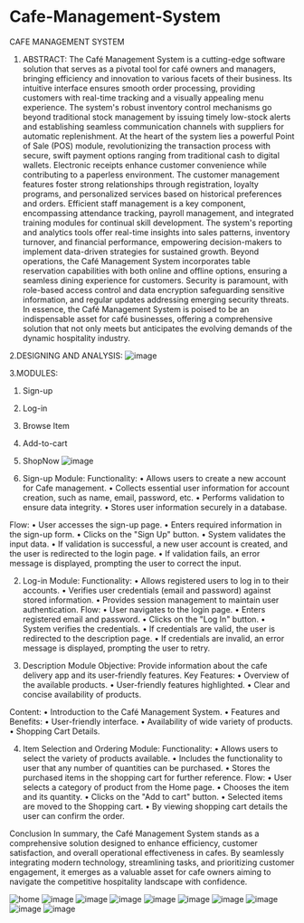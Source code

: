 # Cafe-Management-System
CAFE MANAGEMENT SYSTEM
	
1. ABSTRACT:
   The Café Management System is a cutting-edge software solution that serves as a pivotal tool for café owners and managers, bringing efficiency and innovation to various facets of their business. Its intuitive interface ensures smooth order processing, providing customers with real-time tracking and a visually appealing menu experience. The system's robust inventory control mechanisms go beyond traditional stock management by issuing timely low-stock alerts and establishing seamless communication channels with suppliers for automatic replenishment.
   At the heart of the system lies a powerful Point of Sale (POS) module, revolutionizing the transaction process with secure, swift payment options ranging from traditional cash to digital wallets. Electronic receipts enhance customer convenience while contributing to a paperless environment. The customer management features foster strong relationships through registration, loyalty programs, and personalized services based on historical preferences and orders.
   Efficient staff management is a key component, encompassing attendance tracking, payroll management, and integrated training modules for continual skill development. The system's reporting and analytics tools offer real-time insights into sales patterns, inventory turnover, and financial performance, empowering decision-makers to implement data-driven strategies for sustained growth.
   Beyond operations, the Café Management System incorporates table reservation capabilities with both online and offline options, ensuring a seamless dining experience for customers. Security is paramount, with role-based access control and data encryption safeguarding sensitive information, and regular updates addressing emerging security threats.
   In essence, the Café Management System is poised to be an indispensable asset for café businesses, offering a comprehensive solution that not only meets but anticipates the evolving demands of the dynamic hospitality industry.

	
2.DESIGNING  AND ANALYSIS:
![image](https://github.com/Selvashankari/Cafe-Management-System/assets/139032221/5c067b3d-8516-4a61-b326-65c004ce6d88)

3.MODULES:
1.	Sign-up
2.	Log-in
3.	Browse Item
4.	Add-to-cart
5.	ShopNow
![image](https://github.com/Selvashankari/Cafe-Management-System/assets/139032221/1aba02cc-d052-4ff5-a6df-d8f774ed128c)

1. Sign-up Module:
Functionality:
 •	Allows users to create a new account for Cafe management.
 •	Collects essential user information for account creation, such as name, email, password, etc.
 •	Performs validation to ensure data integrity.
 •	Stores user information securely in a database.

Flow:
 •	User accesses the sign-up page.
 •	Enters required information in the sign-up form.
 •	Clicks on the "Sign Up" button.
 •	System validates the input data.
 •	If validation is successful, a new user account is created, and the user is redirected to the login page.
 •	If validation fails, an error message is displayed, prompting the user to correct the input.

2. Log-in Module:
Functionality:
 •	Allows registered users to log in to their accounts.
 •	Verifies user credentials (email and password) against stored information.
 •	Provides session management to maintain user authentication.
Flow:
 •	User navigates to the login page.
 •	Enters registered email and password.
 •	Clicks on the "Log In" button.
 •	System verifies the credentials.
 •	If credentials are valid, the user is redirected to the description page.
 •	If credentials are invalid, an error message is displayed, prompting the user to retry.

3. Description Module
Objective:
  Provide information about the cafe delivery app and its user-friendly features.
Key Features:
 •	Overview of the available products.
 •	User-friendly features highlighted.
 •	Clear and concise availability of products.

Content:
 •	Introduction to the Café Management System.
 •	Features and Benefits:
 •	User-friendly interface.
 •	Availability of wide variety of products.
 •	Shopping Cart Details.

4. Item Selection and Ordering Module:
Functionality:
 •	Allows users to select the variety of products available.
 •	Includes the functionality to user that any number of quantities can be purchased.
 •	Stores the purchased items in the shopping cart for further reference.
Flow:
 •	User selects a category of product from the Home page.
 •	Chooses the item and its quantity.
 •	Clicks on the "Add to cart" button.
 •	Selected items are moved to the Shopping cart.
 •	By viewing shopping cart details the user can confirm the order.

Conclusion
  In summary, the Café Management System stands as a comprehensive solution designed to enhance efficiency, customer satisfaction, and overall operational effectiveness in cafes. By seamlessly integrating modern technology, streamlining tasks, and prioritizing customer engagement, it emerges as a valuable asset for cafe owners aiming to navigate the competitive hospitality landscape with confidence.

![home](https://github.com/Selvashankari/Cafe-Management-System/assets/139032221/8466c0c2-aa65-4a1d-9172-343ee57c90d6)
![image](https://github.com/Selvashankari/Cafe-Management-System/assets/139032221/8b02fec1-c860-40ff-b15c-0301ecb06298)
![image](https://github.com/Selvashankari/Cafe-Management-System/assets/139032221/04c6ea36-d742-42c5-ae4a-dbb887ae20a4)
![image](https://github.com/Selvashankari/Cafe-Management-System/assets/139032221/8a99f7f6-6cce-4802-99dc-c966c6d364d4)
![image](https://github.com/Selvashankari/Cafe-Management-System/assets/139032221/819c9a97-178e-411f-bf7a-dee04f2123ca)
![image](https://github.com/Selvashankari/Cafe-Management-System/assets/139032221/63056453-ff3c-4afb-be12-1c2213c80df9)
![image](https://github.com/Selvashankari/Cafe-Management-System/assets/139032221/269a221a-56cf-4603-8363-7517e26ec88e)
![image](https://github.com/Selvashankari/Cafe-Management-System/assets/139032221/e6b17fc9-fad8-4818-9739-9a2c7cdaf20c)
![image](https://github.com/Selvashankari/Cafe-Management-System/assets/139032221/ca2ee5d0-18cb-4f32-931a-2037e1e909ba)
![image](https://github.com/Selvashankari/Cafe-Management-System/assets/139032221/b5e418cb-4fee-435c-b4f6-e07b0d4710b0)

